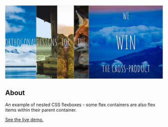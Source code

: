 ![CSS Flexbox Panels screenshot](screenshot.png)

## About
An example of nested CSS flexboxes - some flex containers are also flex items within their parent container.

[See the live demo.](https://rawgit.com/StephanieCunnane/javascript30/master/05%20-%20CSS%20Flexbox%20Panels/index.html)
